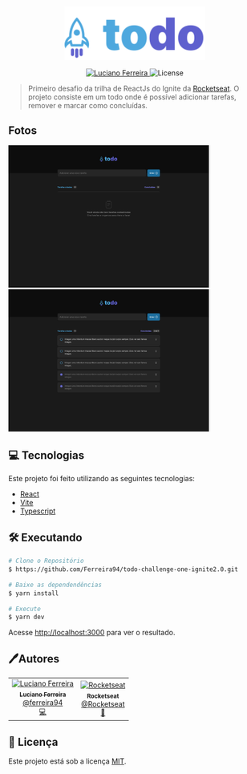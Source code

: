 <p align="center">
   <img src="./src/assets/logo.svg" alt="To Do" width="280"/>
</p>

<p align="center">
   <a href="https://www.linkedin.com/in/luciano-ferreira-b302b61a7/">
      <img alt="Luciano Ferreira" src="https://img.shields.io/badge/-Luciano Ferreira-1e6f9f?style=flat&logo=Linkedin&logoColor=white" />
   </a>

  <img alt="License" src="https://img.shields.io/badge/license-MIT-1e6f9f">
</p>

> Primeiro desafio da trilha de ReactJs do Ignite da [Rocketseat](https://github.com/Rocketseat). O projeto consiste em um todo onde é possível adicionar tarefas, remover e marcar como concluídas.

## Fotos

<div>
   <img src="./src/assets/todoEmpty.svg" width="400px" />
   <img src="./src/assets/todo.svg" width="400px" />
</div>

## 💻 Tecnologias

Este projeto foi feito utilizando as seguintes tecnologias:

- [React](https://reactjs.org/)
- [Vite](https://vitejs.dev/)
- [Typescript](https://www.typescriptlang.org/)

## 🛠️ Executando

```bash
# Clone o Repositório
$ https://github.com/Ferreira94/todo-challenge-one-ignite2.0.git
```

```bash
# Baixe as dependendências
$ yarn install
```

```bash
# Execute
$ yarn dev
```

Acesse <http://localhost:3000> para ver o resultado.

## 🖊️Autores

<table>
  <tr>
    <td align="center">
      <a href="https://github.com/Ferreira94">
        <img src="https://github.com/Ferreira94.png" width="100px;" alt="Luciano Ferreira"/>
        <br />
        <sub>
          <b>Luciano Ferreira</b>
        </sub>
       </a>
       <br />
       <a href="https://www.linkedin.com/in/luciano-ferreira-b302b61a7/" title="Linkedin">@ferreira94</a>
       <br />
       <a href="https://github.com/Ferreira94?tab=repositories" title="Code">💻</a>
    </td>
    <td align="center">
      <a href="https://github.com/Rocketseat">
        <img src="https://github.com/Rocketseat.png" width="100px;" alt="Rocketseat"/>
        <br />
        <sub>
          <b>Rocketseat</b>
        </sub>
       </a>
       <br />
       <a href="https://github.com/Rocketseat" title="Linkedin">@Rocketseat</a>
       <br />
       <a href="https://www.linkedin.com/school/rocketseat/" title="Creators">🚀</a>
    </td>
  </tr>
</table>

## 📃 Licença

Este projeto está sob a licença [MIT](./LICENSE).
